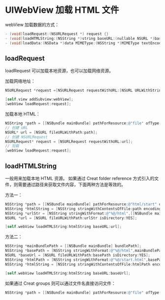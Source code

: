 UIWebView 加载 HTML 文件
===

webView 加载数据的方式：

```objectivec
- (void)loadRequest:(NSURLRequest *) request {}
- (void)loadHTMLString:(NSString *)string baseURL:(nullable NSURL *)baseURL {}
- (void)loadData:(NSData *)data MIMEType:(NSString *)MIMEType textEncodingName:(NSString *)textEncodingName baseURL:(NSURL *)baseURL {}
```

## loadRequest

loadRequest 可以加载本地资源，也可以加载网络资源。

加载网络地址：

```objectivec
NSURLRequest *request =[NSURLRequest requestWithURL:[NSURL URLWithString:@"http://www.baidu.com"]];

[self.view addSubview:webView];
[webView loadRequest:request];
```

加载本地 HTML：

```objectivec
NSString *path = [[NSBundle mainBundle] pathForResource:@"file" ofType:@"html"];
// 创建 URL
NSURL* url = [NSURL fileURLWithPath:path];
// 创建 NSURLRequest
NSURLRequest* request = [NSURLRequest requestWithURL:url];
// 加载
[webView loadRequest:request];
```

## loadHTMLString

一般用来加载本地 HTML 资源。
如果通过 Creat folder reference 方式引入的文件，则需要通过路径来获取文件内容，下面两种方法是等效的。

方法一：

```objectivec
NSString *path = [[NSBundle mainBundle] pathForResource:@"html/start" ofType:@"html"];
NSString *htmlString = [NSString stringWithContentsOfFile:path encoding:NSUTF8StringEncoding error:NULL];
NSString *urlStr = [NSString stringWithFormat:@"%@/html",[[NSBundle mainBundle] bundlePath]];
NSURL *url = [NSURL fileURLWithPath:urlStr isDirectory:YES];

[self.webView loadHTMLString:htmlString baseURL:url];
```

方法二：

```objectivec
NSString *mainBundlePath = [[NSBundle mainBundle] bundlePath];
NSString *basePath = [NSString stringWithFormat:@"%@/html",mainBundlePath];
NSURL *baseUrl = [NSURL fileURLWithPath:basePath isDirectory:YES];
NSString *htmlPath = [NSString stringWithFormat:@"%@/start.html",basePath];
NSString *htmlString = [NSString stringWithContentsOfFile:htmlPath encoding:NSUTF8StringEncoding error:nil];

[self.webView loadHTMLString:htmlString baseURL:baseUrl];
```

如果通过 Creat groups 则可以通过文件名直接访问文件：

```objectivec
NSString *path = [[NSBundle mainBundle] pathForResource:@"file" ofType:@"html"];
```
